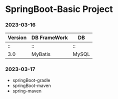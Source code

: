 
# SpringBoot-Basic Project
### 2023-03-16 

| **Version** | **DB FrameWork** | **DB** |
|-------------|------------------|--------|
|::|::|::|
| 3.0 | MyBatis | MySQL |

### 2023-03-17
- springBoot-gradle
- springBoot-maven
- spring-maven
